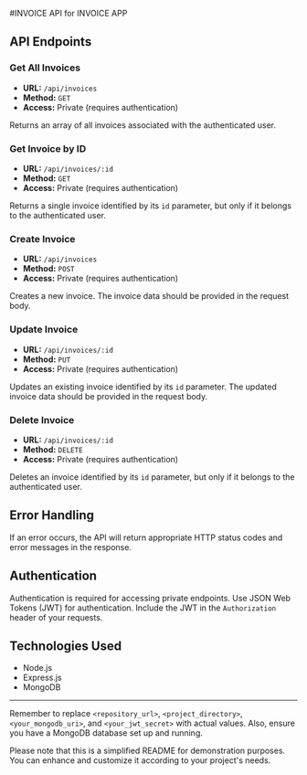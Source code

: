 #INVOICE API for INVOICE APP


API Endpoints
-------------

### Get All Invoices

-   **URL:** `/api/invoices`
-   **Method:** `GET`
-   **Access:** Private (requires authentication)

Returns an array of all invoices associated with the authenticated user.

### Get Invoice by ID

-   **URL:** `/api/invoices/:id`
-   **Method:** `GET`
-   **Access:** Private (requires authentication)

Returns a single invoice identified by its `id` parameter, but only if it belongs to the authenticated user.

### Create Invoice

-   **URL:** `/api/invoices`
-   **Method:** `POST`
-   **Access:** Private (requires authentication)

Creates a new invoice. The invoice data should be provided in the request body.

### Update Invoice

-   **URL:** `/api/invoices/:id`
-   **Method:** `PUT`
-   **Access:** Private (requires authentication)

Updates an existing invoice identified by its `id` parameter. The updated invoice data should be provided in the request body.

### Delete Invoice

-   **URL:** `/api/invoices/:id`
-   **Method:** `DELETE`
-   **Access:** Private (requires authentication)

Deletes an invoice identified by its `id` parameter, but only if it belongs to the authenticated user.

Error Handling
--------------

If an error occurs, the API will return appropriate HTTP status codes and error messages in the response.

Authentication
--------------

Authentication is required for accessing private endpoints. Use JSON Web Tokens (JWT) for authentication. Include the JWT in the `Authorization` header of your requests.

Technologies Used
-----------------

-   Node.js
-   Express.js
-   MongoDB

* * * * *

Remember to replace `<repository_url>`, `<project_directory>`, `<your_mongodb_uri>`, and `<your_jwt_secret>` with actual values. Also, ensure you have a MongoDB database set up and running.

Please note that this is a simplified README for demonstration purposes. You can enhance and customize it according to your project's needs.
